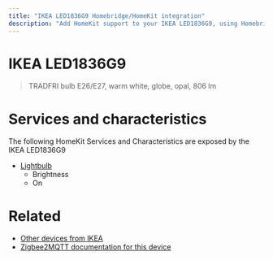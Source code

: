 ```yaml
---
title: "IKEA LED1836G9 Homebridge/HomeKit integration"
description: "Add HomeKit support to your IKEA LED1836G9, using Homebridge, Zigbee2MQTT and homebridge-z2m."
---
```

<!---
This file has been GENERATED using src/docgen/docgen.ts
DO NOT EDIT THIS FILE MANUALLY!
-->
# IKEA LED1836G9
> TRADFRI bulb E26/E27, warm white, globe, opal, 806 lm


# Services and characteristics
The following HomeKit Services and Characteristics are exposed by
the IKEA LED1836G9

* [Lightbulb](../../light.md)
  * Brightness
  * On


# Related
* [Other devices from IKEA](../index.md#ikea)
* [Zigbee2MQTT documentation for this device](https://www.zigbee2mqtt.io/devices/LED1836G9.html)